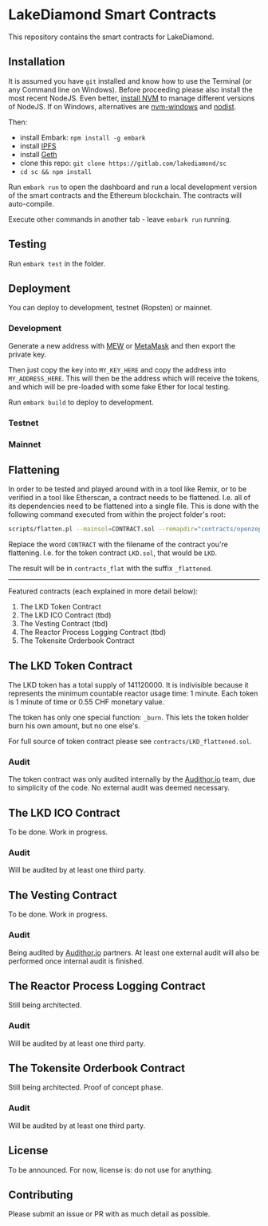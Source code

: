 # LakeDiamond Smart Contracts

This repository contains the smart contracts for LakeDiamond.

## Installation

It is assumed you have `git` installed and know how to use the Terminal (or any Command line on Windows). Before proceeding please also install the most recent NodeJS. Even better, [install NVM](http://nvm.sh) to manage different versions of NodeJS. If on Windows, alternatives are [nvm-windows](https://bitfalls.com/bxqq) and [nodist](https://bitfalls.com/ass3).

Then:

- install Embark: `npm install -g embark`
- install [IPFS](https://bitfalls.com/epb2)
- install [Geth](https://bitfalls.com/exeg)
- clone this repo: `git clone https://gitlab.com/lakediamond/sc`
- `cd sc && npm install` 

Run `embark run` to open the dashboard and run a local development version of the smart contracts and the Ethereum blockchain. The contracts will auto-compile.

Execute other commands in another tab - leave `embark run` running.

## Testing

Run `embark test` in the folder.

## Deployment

You can deploy to development, testnet (Ropsten) or mainnet.

### Development

Generate a new address with [MEW](https://bitfalls.com/2018/02/19/first-ethereum-address-learning-use-myetherwallet/) or [MetaMask](https://bitfalls.com/2018/02/16/metamask-send-receive-ether/) and then export the private key. 

Then just copy the key into `MY_KEY_HERE` and copy the address into `MY_ADDRESS_HERE`. This will then be the address which will receive the tokens, and which will be pre-loaded with some fake Ether for local testing.

Run `embark build` to deploy to development.

### Testnet

### Mainnet

## Flattening

In order to be tested and played around with in a tool like Remix, or to be verified in a tool like Etherscan, a contract needs to be flattened. I.e. all of its dependencies need to be flattened into a single file. This is done with the following command executed from within the project folder's root:

```bash
scripts/flatten.pl --mainsol=CONTRACT.sol --remapdir="contracts/openzeppelin-solidity=node_modules/openzeppelin-solidity" --outputsol="contracts_flat/CONTRACT_flattened.sol"
```

Replace the word `CONTRACT` with the filename of the contract you're flattening. I.e. for the token contract `LKD.sol`, that would be `LKD`.

The result will be in `contracts_flat` with the suffix `_flattened`.

---

Featured contracts (each explained in more detail below):

1. The LKD Token Contract
2. The LKD ICO Contract (tbd)
3. The Vesting Contract (tbd)
4. The Reactor Process Logging Contract (tbd)
5. The Tokensite Orderbook Contract

## The LKD Token Contract

The LKD token has a total supply of 141120000. It is indivisible because it represents the minimum countable reactor usage time: 1 minute. Each token is 1 minute of time or 0.55 CHF monetary value.

The token has only one special function: `_burn`. This lets the token holder burn his own amount, but no one else's.

For full source of token contract please see `contracts/LKD_flattened.sol`.

### Audit

The token contract was only audited internally by the [Audithor.io](https://audithor.io) team, due to simplicity of the code. No external audit was deemed necessary.

## The LKD ICO Contract

To be done. Work in progress.

### Audit

Will be audited by at least one third party.

## The Vesting Contract

To be done. Work in progress.

### Audit

Being audited by [Audithor.io](https://audithor.io) partners. At least one external audit will also be performed once internal audit is finished.

## The Reactor Process Logging Contract

Still being architected.

### Audit

Will be audited by at least one third party.

## The Tokensite Orderbook Contract

Still being architected. Proof of concept phase.

### Audit

Will be audited by at least one third party.

## License

To be announced. For now, license is: do not use for anything.

## Contributing

Please submit an issue or PR with as much detail as possible.